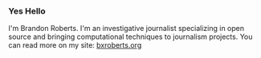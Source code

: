 ### Yes Hello

I'm Brandon Roberts. I'm an investigative journalist specializing in open source and bringing computational techniques to journalism projects. You can read more on my site: [bxroberts.org](https://bxroberts.org)
